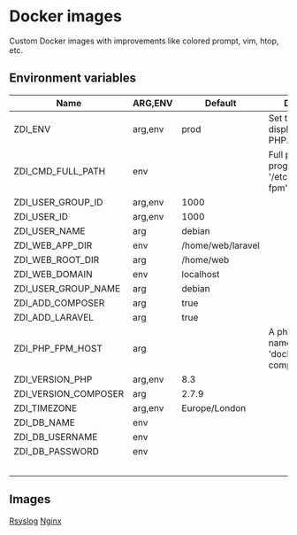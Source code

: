 # Docker images

Custom Docker images with improvements like colored prompt, vim, htop, etc.

## Environment variables

| Name                 | ARG,ENV | Default           | Description                                                 |
|----------------------|---------|-------------------|-------------------------------------------------------------|
| ZDI_ENV              | arg,env | prod              | Set to 'dev' to display errors in PHP.                      |
| ZDI_CMD_FULL_PATH    | env     |                   | Full path to the program, like: '/etc/init.d/php8.3-fpm'.   |
| ZDI_USER_GROUP_ID    | arg,env | 1000              |                                                             |
| ZDI_USER_ID          | arg,env | 1000              |                                                             |
| ZDI_USER_NAME        | arg     | debian            |                                                             |
| ZDI_WEB_APP_DIR      | env     | /home/web/laravel |                                                             |
| ZDI_WEB_ROOT_DIR     | arg     | /home/web         |                                                             |
| ZDI_WEB_DOMAIN       | env     | localhost         |                                                             |
| ZDI_USER_GROUP_NAME  | arg     | debian            |                                                             |
| ZDI_ADD_COMPOSER     | arg     | true              |                                                             |
| ZDI_ADD_LARAVEL      | arg     | true              |                                                             |
| ZDI_PHP_FPM_HOST     | arg     |                   | A php-fpm service name from your 'docker-compose.yml' file. |
| ZDI_VERSION_PHP      | arg,env | 8.3               |                                                             |
| ZDI_VERSION_COMPOSER | arg     | 2.7.9             |                                                             |
| ZDI_TIMEZONE         | arg,env | Europe/London     |                                                             |
| ZDI_DB_NAME          | env     |                   |                                                             |
| ZDI_DB_USERNAME      | env     |                   |                                                             |
| ZDI_DB_PASSWORD      | env     |                   |                                                             |
|                      |         |                   |                                                             |
|                      |         |                   |                                                             |
|                      |         |                   |                                                             |
|                      |         |                   |                                                             |
|                      |         |                   |                                                             |

## Images

[Rsyslog](./readme/rsyslog.md)
[Nginx](./readme/nginx.md)
